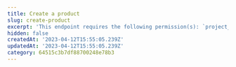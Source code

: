 ```yaml
---
title: Create a product
slug: create-product
excerpt: 'This endpoint requires the following permission(s): `project_configuration:products:read_write`.'
hidden: false
createdAt: '2023-04-12T15:55:05.239Z'
updatedAt: '2023-04-12T15:55:05.239Z'
category: 64515c3b7df88700248e78b3
---
```

